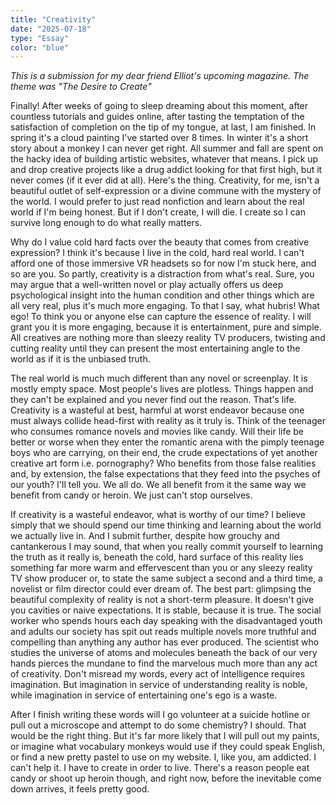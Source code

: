 ```yaml
---
title: "Creativity"
date: "2025-07-18"
type: "Essay"
color: "blue"
---
```


*This is a submission for my dear friend Elliot's upcoming magazine. The theme was "The Desire to Create"*

Finally! After weeks of going to sleep dreaming about this moment, after countless tutorials and guides online, after tasting the temptation of the satisfaction of completion on the tip of my tongue, at last, I am finished. In spring it's a cloud painting I've started over 8 times. In winter it's a short story about a monkey I can never get right. All summer and fall are spent on the hacky idea of building artistic websites, whatever that means. I pick up and drop creative projects like a drug addict looking for that first high, but it never comes (if it ever did at all). Here's the thing. Creativity, for me, isn't a beautiful outlet of self-expression or a divine commune with the mystery of the world. I would prefer to just read nonfiction and learn about the real world if I'm being honest. But if I don't create, I will die. I create so I can survive long enough to do what really matters. 

Why do I value cold hard facts over the beauty that comes from creative expression? I think it's because I live in the cold, hard real world. I can't afford one of those immersive VR headsets so for now I'm stuck here, and so are you. So partly, creativity is a distraction from what's real. Sure, you may argue that a well-written novel or play actually offers us deep psychological insight into the human condition and other things which are all very real, plus it's much more engaging. To that I say, what hubris! What ego! To think you or anyone else can capture the essence of reality. I will grant you it is more engaging, because it is entertainment, pure and simple. All creatives are nothing more than sleezy reality TV producers, twisting and cutting reality until they can present the most entertaining angle to the world as if it is the unbiased truth. 

The real world is much much different than any novel or screenplay. It is mostly empty space. Most people's lives are plotless. Things happen and they can't be explained and you never find out the reason. That's life. Creativity is a wasteful at best, harmful at worst endeavor because one must always collide head-first with reality as it truly is. Think of the teenager who consumes romance novels and movies like candy. Will their life be better or worse when they enter the romantic arena with the pimply teenage boys who are carrying, on their end, the crude expectations of yet another creative art form i.e. pornography? Who benefits from those false realities and, by extension, the false expectations that they feed into the psyches of our youth? I'll tell you. We all do. We all benefit from it the same way we benefit from candy or heroin. We just can't stop ourselves.

If creativity is a wasteful endeavor, what is worthy of our time? I believe simply that we should spend our time thinking and learning about the world we actually live in. And I submit further, despite how grouchy and cantankerous I may sound, that when you really commit yourself to learning the truth as it really is, beneath the cold, hard surface of this reality lies something far more warm and effervescent than you or any sleezy reality TV show producer or, to state the same subject a second and a third time, a novelist or film director could ever dream of. The best part: glimpsing the beautiful complexity of reality is not a short-term pleasure. It doesn't give you cavities or naive expectations. It is stable, because it is true. The social worker who spends hours each day speaking with the disadvantaged youth and adults our society has spit out reads multiple novels more truthful and compelling than anything any author has ever produced. The scientist who studies the universe of atoms and molecules beneath the back of our very hands pierces the mundane to find the marvelous much more than any act of creativity. Don't misread my words, every act of intelligence requires imagination. But imagination in service of understanding reality is noble, while imagination in service of entertaining one's ego is a waste.

After I finish writing these words will I go volunteer at a suicide hotline or pull out a microscope and attempt to do some chemistry? I should. That would be the right thing. But it's far more likely that I will pull out my paints, or imagine what vocabulary monkeys would use if they could speak English, or find a new pretty pastel to use on my website. I, like you, am addicted. I can't help it. I have to create in order to live. There's a reason people eat candy or shoot up heroin though, and right now, before the inevitable come down arrives, it feels pretty good. 